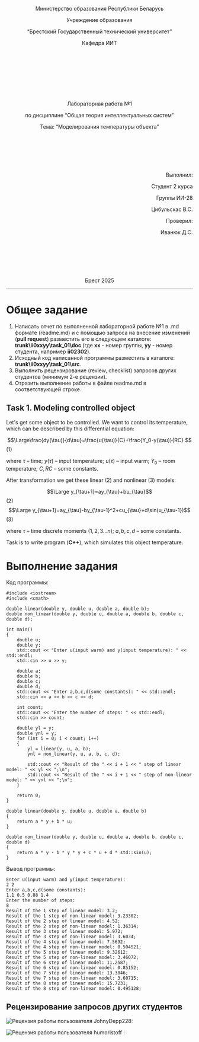<p align="center"> Министерство образования Республики Беларусь</p>
<p align="center">Учреждение образования</p>
<p align="center">“Брестский Государственный технический университет”</p>
<p align="center">Кафедра ИИТ</p>
<br><br><br><br><br><br><br>
<p align="center">Лабораторная работа №1</p>
<p align="center">по дисциплине “Общая теория интеллектуальных систем”</p>
<p align="center">Тема: “Моделирования температуры объекта”</p>
<br><br><br><br><br>
<p align="right">Выполнил:</p>
<p align="right">Студент 2 курса</p>
<p align="right">Группы ИИ-28</p>
<p align="right">Цибульскас В.С.</p>
<p align="right">Проверил:</p>
<p align="right">Иванюк Д.С.</p>
<br><br><br><br><br>
<p align="center">Брест 2025</p>

<hr>

# Общее задание #
1. Написать отчет по выполненной лабораторной работе №1 в .md формате (readme.md) и с помощью запроса на внесение изменений (**pull request**) разместить его в следующем каталоге: **trunk\ii0xxyy\task_01\doc** (где **xx** - номер группы, **yy** - номер студента, например **ii02302**).
2. Исходный код написанной программы разместить в каталоге: **trunk\ii0xxyy\task_01\src**.
3. Выполнить рецензирование (review, checklist) запросов других студентов (минимум 2-е рецензии).
4. Отразить выполнение работы в файле readme.md в соответствующей строке.

## Task 1. Modeling controlled object ##
Let's get some object to be controlled. We want to control its temperature, which can be described by this differential equation:

$$\Large\frac{dy(\tau)}{d\tau}=\frac{u(\tau)}{C}+\frac{Y_0-y(\tau)}{RC} $$ (1)

where $\tau$ – time; $y(\tau)$ – input temperature; $u(\tau)$ – input warm; $Y_0$ – room temperature; $C,RC$ – some constants.

After transformation we get these linear (2) and nonlinear (3) models:

$$\Large y_{\tau+1}=ay_{\tau}+bu_{\tau}$$ (2)
$$\Large y_{\tau+1}=ay_{\tau}-by_{\tau-1}^2+cu_{\tau}+d\sin(u_{\tau-1})$$ (3)

where $\tau$ – time discrete moments ($1,2,3{\dots}n$); $a,b,c,d$ – some constants.

Task is to write program (**С++**), which simulates this object temperature.

# Выполнение задания #
Код программы:
```
#include <iostream>
#include <cmath>

double linear(double y, double u, double a, double b);
double non_linear(double y, double u, double a, double b, double c, double d);

int main()
{
    double u;
    double y;
    std::cout << "Enter u(input warm) and y(input temperature): " << std::endl;
    std::cin >> u >> y;

    double a;
    double b; 
    double c;
    double d;
    std::cout << "Enter a,b,c,d(some constants): " << std::endl;
    std::cin >> a >> b >> c >> d;

    int count;
    std::cout << "Enter the number of steps: " << std::endl;
    std::cin >> count;

    double yl = y;
    double ynl = y;
    for (int i = 0; i < count; i++)
    {
        yl = linear(y, u, a, b);
        ynl = non_linear(y, u, a, b, c, d);

        std::cout << "Result of the " << i + 1 << " step of linear model: " << yl << ";\n";
        std::cout << "Result of the " << i + 1 << " step of non-linear model: " << ynl << ";\n";
    }

    return 0;
}

double linear(double y, double u, double a, double b)
{
    return a * y + b * u;
}

double non_linear(double y, double u, double a, double b, double c, double d)
{
    return a * y - b * y * y + c * u + d * std::sin(u);
}
```
Вывод программы:
```
Enter u(input warm) and y(input temperature): 
2 2
Enter a,b,c,d(some constants): 
1.1 0.5 0.88 1.4
Enter the number of steps: 
8
Result of the 1 step of linear model: 3.2;
Result of the 1 step of non-linear model: 3.23302;
Result of the 2 step of linear model: 4.52;
Result of the 2 step of non-linear model: 1.36314;
Result of the 3 step of linear model: 5.972;
Result of the 3 step of non-linear model: 3.6034;
Result of the 4 step of linear model: 7.5692;
Result of the 4 step of non-linear model: 0.504521;
Result of the 5 step of linear model: 9.32612;
Result of the 5 step of non-linear model: 3.46072;
Result of the 6 step of linear model: 11.2587;
Result of the 6 step of non-linear model: 0.85152;
Result of the 7 step of linear model: 13.3846;
Result of the 7 step of non-linear model: 3.60715;
Result of the 8 step of linear model: 15.7231;
Result of the 8 step of non-linear model: 0.495128;
```
## Рецензирование запросов других студентов ##
![Рецензия работы пользователя JohnyDepp228:](https://ibb.co/C5qn0wCt)

![Рецензия работы пользователя humoristoff :](https://ibb.co/1tzGXp7h)
